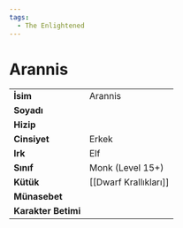 ```yaml
---
tags:
  - The Enlightened
---  
```

# Arannis   
  
  
|  |  |  
|---|---|  
| **İsim** | Arannis |  
| **Soyadı** |  |  
| **Hizip** |  |  
| **Cinsiyet** | Erkek |  
| **Irk** | Elf |  
| **Sınıf** | Monk (Level 15+) |  
| **Kütük** | [[Dwarf Krallıkları]] |  
| **Münasebet** |  |  
| **Karakter Betimi** |  |  
  
  
